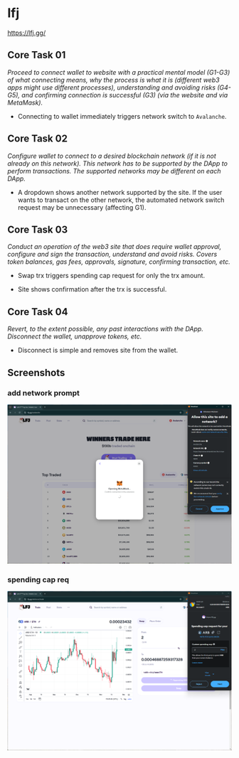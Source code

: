# lfj
https://lfj.gg/

## Core Task 01

*Proceed to connect wallet to website with a practical mental model (G1-G3) of what connecting means, why the process is what it is (different web3 apps might use different processes), understanding and avoiding risks (G4-G5), and confirming connection is successful (G3) (via the website and via MetaMask).*

- Connecting to wallet immediately triggers network switch to `Avalanche`.

## Core Task 02

*Configure wallet to connect to a desired blockchain network (if it is not already on this network). This network has to be supported by the DApp to perform transactions. The supported networks may be different on each DApp.* 

- A dropdown shows another network supported by the site. If the user wants to transact on the other network, the automated network switch request may be unnecessary (affecting G1).

## Core Task 03

*Conduct an operation of the web3 site that does require wallet approval, configure and sign the transaction, understand and avoid risks. Covers token balances, gas fees, approvals, signature, confirming transaction, etc.*

- Swap trx triggers spending cap request for only the trx amount.

- Site shows confirmation after the trx is successful.


## Core Task 04

*Revert, to the extent possible, any past interactions with the DApp. Disconnect the wallet, unapprove tokens, etc.* 

- Disconnect is simple and removes site from the wallet.

## Screenshots
### add network prompt
![wallet](image-111.png)

### spending cap req
![spending cap](image-112.png)